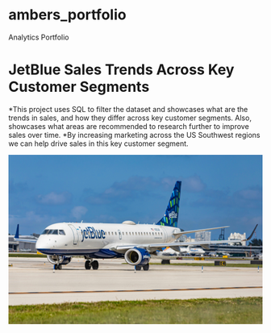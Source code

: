 # ambers_portfolio
Analytics Portfolio

# JetBlue Sales Trends Across Key Customer Segments 
*This project uses SQL to filter the dataset and showcases what are the trends in sales, and how they differ across key customer segments. Also, showcases what areas are recommended to research further to improve sales over time.
*By increasing marketing across the US Southwest regions we can help drive sales in this key customer segment. 

![](marko-pavlichenko-Wwf65SBjq1s-unsplash.jpg)
